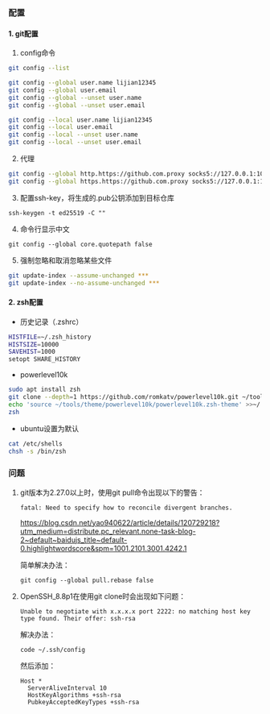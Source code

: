 ### 配置

#### 1. git配置

1. config命令

```bash
git config --list

git config --global user.name lijian12345
git config --global user.email 
git config --global --unset user.name
git config --global --unset user.email

git config --local user.name lijian12345
git config --local user.email 
git config --local --unset user.name
git config --local --unset user.email
```

2. 代理

```bash
git config --global http.https://github.com.proxy socks5://127.0.0.1:10808
git config --global https.https://github.com.proxy socks5://127.0.0.1:10808
```

3. 配置ssh-key，将生成的.pub公钥添加到目标仓库

```
ssh-keygen -t ed25519 -C ""
```

4. 命令行显示中文

```
git config --global core.quotepath false
```

5. 强制忽略和取消忽略某些文件

```bash
git update-index --assume-unchanged ***
git update-index --no-assume-unchanged ***
```
#### 2. zsh配置

- 历史记录（.zshrc）

```bash
HISTFILE=~/.zsh_history
HISTSIZE=10000
SAVEHIST=1000
setopt SHARE_HISTORY
```

- powerlevel10k

```bash
sudo apt install zsh
git clone --depth=1 https://github.com/romkatv/powerlevel10k.git ~/tools/theme/powerlevel10k
echo 'source ~/tools/theme/powerlevel10k/powerlevel10k.zsh-theme' >>~/.zshrc
zsh
```

- ubuntu设置为默认

```bash
cat /etc/shells
chsh -s /bin/zsh
```




### 问题

1. git版本为2.27.0以上时，使用git pull命令出现以下的警告：

   ```
   fatal: Need to specify how to reconcile divergent branches.
   ```

   https://blog.csdn.net/yao940622/article/details/120729218?utm_medium=distribute.pc_relevant.none-task-blog-2~default~baidujs_title~default-0.highlightwordscore&spm=1001.2101.3001.4242.1

   简单解决办法：

   ```
   git config --global pull.rebase false
   ```

2. OpenSSH_8.8p1在使用git clone时会出现如下问题：

   ```
   Unable to negotiate with x.x.x.x port 2222: no matching host key type found. Their offer: ssh-rsa
   ```

   解决办法：

   ```
   code ~/.ssh/config
   ```

   然后添加：

   ```
   Host *
     ServerAliveInterval 10
     HostKeyAlgorithms +ssh-rsa
     PubkeyAcceptedKeyTypes +ssh-rsa
   ```

   
